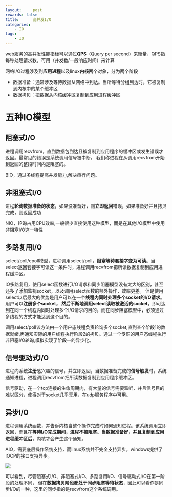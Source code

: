 ```yaml
---
layout:     post
rewards: false
title:      高并发I/O
categories:
    - IO
tags:
    - IO
---
```

web服务的高并发性能指标可以通过**QPS**（Query per second）来衡量，QPS指每秒处理请求数，可用（并发数/一般响应时间）来计算

网络I/O过程涉及到**应用进程**以及linux**内核**两个对象，分为两个阶段
- 数据准备：通常涉及等待数据从网络中到达。当所等待分组到达时，它被复制到内核中的某个缓冲区
- 数据拷贝：把数据从内核缓冲区复制到应用进程缓冲区

# 五种IO模型

## 阻塞式I/O

进程调用recvfrom，直到数据包到达且被复制到应用程序的缓冲区或发生错误才返回。最常见的错误是系统调用信号被中断。
我们称进程在从调用recvfrom开始到返回的整段时间内是阻塞的。

BIO，通过多线程提高并发能力,解决串行问题。

## 非阻塞式I/O
进程**轮询数据准备的状态**，如果没准备好，则**立即返回**错误，如果准备好并且拷贝完成，则返回成功

NIO，轮询占用CPU效率,一般很少直接使用这种模型，而是在其他I/O模型中使用非阻塞I/O这一特性

## 多路复用I/O
select/poll/epoll模型，进程调用select/poll，**阻塞等待套接字变为可读**。当select返回套接字可读这一条件时，进程调用recvfrom把所读数据复制到应用进程缓冲区。

IO多路复用，使用select函数进行I/O请求和同步阻塞模型没有太大的区别，甚至还多了添加监视socket，以及调用select函数的额外操作，效率更差。
但是使用select以后最大的优势是用户可以在**一个线程内同时处理多个socket的I/O请求**。用户可以**注册多个socket，
然后不断地调用select读取被激活的socket**，即可达到在同一个线程内同时处理多个I/O请求的目的。而在同步阻塞模型中，必须通过多线程的方式才能达到这个目的。

调用select/poll该方法由一个用户态线程负责轮询多个socket,直到某个阶段1的数据就绪,再通知实际的用户线程执行阶段2的拷贝。通过一个专职的用户态线程执行非阻塞I/O轮询,模拟实现了阶段一的异步化。

## 信号驱动式I/O
进程向系统**注册**感兴趣的信号，并立即返回，当数据准备完成的**信号触发**时，系统通知进程，进程调用recvfrom把所读数据复制到应用程序缓冲区。

信号驱动，在一个tcp连接的生命周期内，有大量的信号需要监听，并且信号目的难以区分，使得对于socket几乎无用，在udp服务程序中可用。

## 异步I/O
进程调用系统函数，并告诉内核当整个操作完成时如何通知进程。该系统调用立即返回，而且在**等待I/O完成期间，进程不被阻塞**。**当数据准备好，并且复制到应用进程缓冲区后**，内核才会产生这个通知。

AIO，需要底层操作系统支持，而linux系统并不完全支持异步，windows提供了IOCP的接口支持异步。

![](https://tva1.sinaimg.cn/large/008i3skNgy1gq46s53d82j324i0n4dln.jpg)

可以看到，尽管阻塞式I/O、非阻塞式I/O、多路复用I/O、信号驱动式I/O在第一阶段的处理不同，
但在**数据拷贝阶段都处于同步阻塞等待状态**，因此可以看作是同步I/O的一种，这里的同步指的是recvfrom这个系统调用。